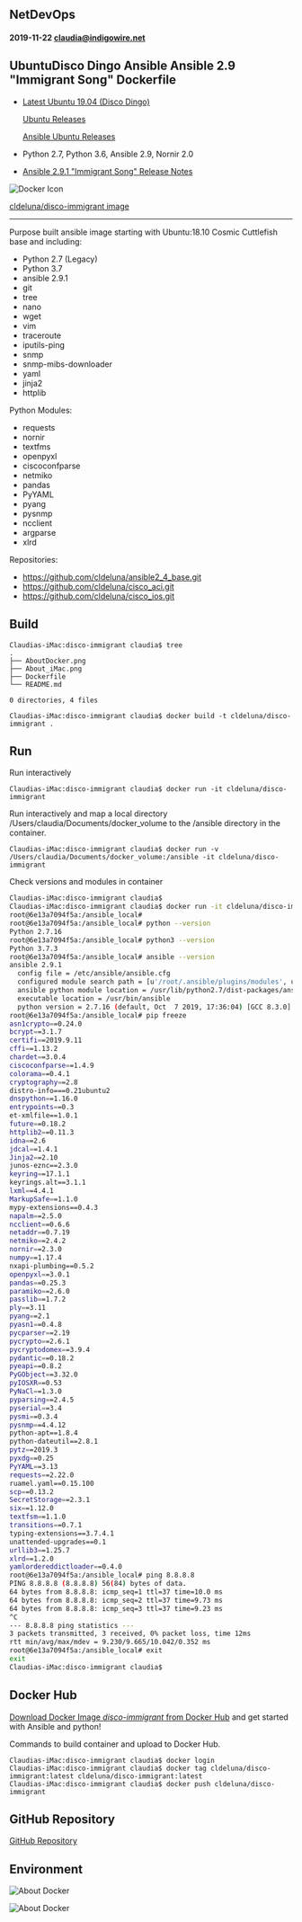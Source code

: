 ## NetDevOps
#### 2019-11-22 claudia@indigowire.net

## UbuntuDisco Dingo Ansible Ansible 2.9 "Immigrant Song" Dockerfile
 - [Latest Ubuntu 19.04 (Disco Dingo)](https://wiki.ubuntu.com/DiscoDingo/ReleaseNotes)
 
 	[Ubuntu Releases](https://wiki.ubuntu.com/Releases)
 	
 	[Ansible Ubuntu Releases](https://launchpad.net/~ansible/+archive/ubuntu/ansible)
 - Python 2.7, Python 3.6, Ansible 2.9, Nornir 2.0
 - [Ansible 2.9.1 "Immigrant Song" Release Notes](https://github.com/ansible/ansible/blob/stable-2.9/changelogs/CHANGELOG-v2.9.rst)
  

![Docker Icon](https://encrypted-tbn0.gstatic.com/images?q=tbn:ANd9GcSWmA-f2WW29z9uI8XXgshto0EjIOUqWwrRPBnpkaeQbOpFZRuW)

[cldeluna/disco-immigrant image](https://hub.docker.com/r/cldeluna/disco-immigrant) 
  
------



Purpose built ansible image starting with Ubuntu:18.10 Cosmic Cuttlefish base and including:
- Python 2.7 (Legacy)
- Python 3.7
- ansible 2.9.1
- git
- tree
- nano
- wget
- vim
- traceroute
- iputils-ping
- snmp
- snmp-mibs-downloader
- yaml
- jinja2
- httplib



Python Modules:
- requests
- nornir
- textfms
- openpyxl
- ciscoconfparse
- netmiko
- pandas
- PyYAML
- pyang
- pysnmp
- ncclient
- argparse 
- xlrd

Repositories:
- https://github.com/cldeluna/ansible2_4_base.git
- https://github.com/cldeluna/cisco_aci.git
- https://github.com/cldeluna/cisco_ios.git


## Build

```
Claudias-iMac:disco-immigrant claudia$ tree
.
├── AboutDocker.png
├── About_iMac.png
├── Dockerfile
└── README.md

0 directories, 4 files
```

```
Claudias-iMac:disco-immigrant claudia$ docker build -t cldeluna/disco-immigrant .
```

## Run

Run interactively

```
Claudias-iMac:disco-immigrant claudia$ docker run -it cldeluna/disco-immigrant
```


Run interactively and map a local directory /Users/claudia/Documents/docker_volume to the /ansible directory in the container.
```
Claudias-iMac:disco-immigrant claudia$ docker run -v  /Users/claudia/Documents/docker_volume:/ansible -it cldeluna/disco-immigrant
```

Check versions and modules in container 

```bash
Claudias-iMac:disco-immigrant claudia$
Claudias-iMac:disco-immigrant claudia$ docker run -it cldeluna/disco-immigrant
root@6e13a7094f5a:/ansible_local#
root@6e13a7094f5a:/ansible_local# python --version
Python 2.7.16
root@6e13a7094f5a:/ansible_local# python3 --version
Python 3.7.3
root@6e13a7094f5a:/ansible_local# ansible --version
ansible 2.9.1
  config file = /etc/ansible/ansible.cfg
  configured module search path = [u'/root/.ansible/plugins/modules', u'/usr/share/ansible/plugins/modules']
  ansible python module location = /usr/lib/python2.7/dist-packages/ansible
  executable location = /usr/bin/ansible
  python version = 2.7.16 (default, Oct  7 2019, 17:36:04) [GCC 8.3.0]
root@6e13a7094f5a:/ansible_local# pip freeze
asn1crypto==0.24.0
bcrypt==3.1.7
certifi==2019.9.11
cffi==1.13.2
chardet==3.0.4
ciscoconfparse==1.4.9
colorama==0.4.1
cryptography==2.8
distro-info===0.21ubuntu2
dnspython==1.16.0
entrypoints==0.3
et-xmlfile==1.0.1
future==0.18.2
httplib2==0.11.3
idna==2.6
jdcal==1.4.1
Jinja2==2.10
junos-eznc==2.3.0
keyring==17.1.1
keyrings.alt==3.1.1
lxml==4.4.1
MarkupSafe==1.1.0
mypy-extensions==0.4.3
napalm==2.5.0
ncclient==0.6.6
netaddr==0.7.19
netmiko==2.4.2
nornir==2.3.0
numpy==1.17.4
nxapi-plumbing==0.5.2
openpyxl==3.0.1
pandas==0.25.3
paramiko==2.6.0
passlib==1.7.2
ply==3.11
pyang==2.1
pyasn1==0.4.8
pycparser==2.19
pycrypto==2.6.1
pycryptodomex==3.9.4
pydantic==0.18.2
pyeapi==0.8.2
PyGObject==3.32.0
pyIOSXR==0.53
PyNaCl==1.3.0
pyparsing==2.4.5
pyserial==3.4
pysmi==0.3.4
pysnmp==4.4.12
python-apt==1.8.4
python-dateutil==2.8.1
pytz==2019.3
pyxdg==0.25
PyYAML==3.13
requests==2.22.0
ruamel.yaml==0.15.100
scp==0.13.2
SecretStorage==2.3.1
six==1.12.0
textfsm==1.1.0
transitions==0.7.1
typing-extensions==3.7.4.1
unattended-upgrades==0.1
urllib3==1.25.7
xlrd==1.2.0
yamlordereddictloader==0.4.0
root@6e13a7094f5a:/ansible_local# ping 8.8.8.8
PING 8.8.8.8 (8.8.8.8) 56(84) bytes of data.
64 bytes from 8.8.8.8: icmp_seq=1 ttl=37 time=10.0 ms
64 bytes from 8.8.8.8: icmp_seq=2 ttl=37 time=9.73 ms
64 bytes from 8.8.8.8: icmp_seq=3 ttl=37 time=9.23 ms
^C
--- 8.8.8.8 ping statistics ---
3 packets transmitted, 3 received, 0% packet loss, time 12ms
rtt min/avg/max/mdev = 9.230/9.665/10.042/0.352 ms
root@6e13a7094f5a:/ansible_local# exit
exit
Claudias-iMac:disco-immigrant claudia$
```

## Docker Hub

[Download Docker Image *disco-immigrant* from Docker Hub](https://hub.docker.com/r/cldeluna/disco-immigrant ) and get started with Ansible and python!


Commands to build container and upload to Docker Hub.
```
Claudias-iMac:disco-immigrant claudia$ docker login
Claudias-iMac:disco-immigrant claudia$ docker tag cldeluna/disco-immigrant:latest cldeluna/disco-immigrant:latest
Claudias-iMac:disco-immigrant claudia$ docker push cldeluna/disco-immigrant
```

## GitHub Repository

[GitHub Repository](https://github.com/cldeluna/disco-immigrant)


## Environment

![About Docker](AboutDocker.png)

![About Docker](About_iMac.png)

